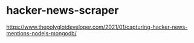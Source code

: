 # hacker-news-scraper
https://www.thepolyglotdeveloper.com/2021/01/capturing-hacker-news-mentions-nodejs-mongodb/

